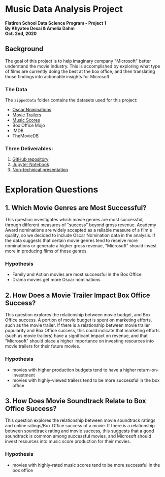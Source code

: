 # Music Data Analysis Project
#### Flatiron School Data Science Program - Project 1<br>By Khyatee Desai & Amelia Dahm<br>Oct. 2nd, 2020

## Background

The goal of this project is to help imaginary company "Microsoft" better understand the movie industry. This is accomplished by exploring what type of films are currently doing the best at the box office, and then translating those findings into actionable insights for Microsoft.


### The Data

The `zippedData` folder contains the datasets used for this project:

* [Oscar Nominations](https://www.kaggle.com/unanimad/the-oscar-award)
* [Movie Trailers]([https://grouplens.org/datasets/movielens/20m-youtube/])
* [Music Scores](http://www.movie-wave.net/reviews-by-title/)
* Box Office Mojo
* IMDB
* TheMovieDB

### Three Deliverables:
1. [GitHub repository](https://github.com/khyateed/Movie-Data-Analysis)
2. [Jupyter Notebook](student.ipynb)
3. [Non-technical presentation](project_1.pdf)

# Exploration Questions

## 1. Which Movie Genres are Most Successful?
This question investigates which movie genres are most successful, through different measures of "success" beyond gross revenue. Academy Award nominations are widely accepted as a reliable measure of a film's quality, so we decided to include Oscar Nomination data in the analysis.
If the data suggests that certain movie genres tend to receive more nominations or generate a higher gross revenue, "Microsoft" should invest more in producing films of those genres.

 
### Hypothesis
- Family and Action movies are most successful in the Box Office
- Drama movies get more Oscar nominations



## 2. How Does a Movie Trailer Impact Box Office Success?
This question explores the relationship between movie budget, and Box Office success. A portion of movie budget is spent on marketing efforts, such as the movie trailer. If there is a relationship between movie trailer popularity and Box Office success, this could indicate that marketing efforts (such as movie trailers) have a significant impact on revenue, and that "Microsoft" should place a higher importance on investing resources into movie trailers for their future movies.
### Hypothesis
- movies with higher production budgets tend to have a higher return-on-investment
- movies with highly-viewed trailers tend to be more successful in the box office

## 3. How Does Movie Soundtrack Relate to Box Office Success?
This question explores the relationship between movie soundtrack ratings and online ratings/Box Office success of a movie. If there is a relationship between soundtrack rating and movie success, this suggests that a good soundtrack is common among successful movies, and Microsoft should invest resources into music score production for their movies.
### Hypothesis
- movies with highly-rated music scores tend to be more successful in the box office
